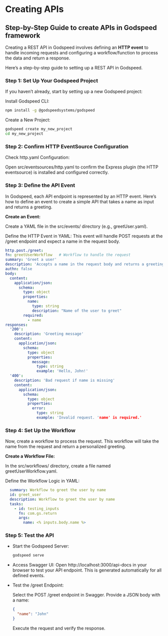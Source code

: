 # Creating APIs

## Step-by-Step Guide to create APIs in Godspeed framework

Creating a REST API in Godspeed involves defining an **HTTP event** to handle incoming requests and configuring a workflow/function to process the data and return a response. 
  
  Here’s a step-by-step guide to setting up a REST API in Godspeed.

 ### Step 1: Set Up Your Godspeed Project
  If you haven’t already, start by setting up a new Godspeed project:

  Install Godspeed CLI:
  ```bash
  npm install -g @godspeedsystems/godspeed
  ```
  Create a New Project:
  ```bash
  godspeed create my_new_project
  cd my_new_project
  ```

### Step 2: Confirm HTTP EventSource Configuration
Check http.yaml Configuration: 

Open src/eventsources/http.yaml to confirm the Express plugin (the HTTP eventsource) is installed and configured correctly.

### Step 3: Define the API Event
  In Godspeed, each API endpoint is represented by an HTTP event. 
  Here’s how to define an event to create a simple API that takes a name as input and returns a greeting.

 **Create an Event:**
  
  Create a YAML file in the src/events/ directory (e.g., greetUser.yaml).

  Define the HTTP Event in YAML: This event will handle POST requests at the /greet endpoint and expect a name in the request body.
  ```yaml
  http.post./greet:
  fn: greetUserWorkflow   # Workflow to handle the request
  summary: 'Greet a user'
  description: 'Accepts a name in the request body and returns a greeting'
  authn: false
  body:
    content:
      application/json:
        schema:
          type: object
          properties:
            name:
              type: string
              description: "Name of the user to greet"
          required:
            - name
  responses:
    '200':
      description: 'Greeting message'
      content:
        application/json:
          schema:
            type: object
            properties:
              message:
                type: string
                example: 'Hello, John!'
    '400':
      description: 'Bad request if name is missing'
      content:
        application/json:
          schema:
            type: object
            properties:
              error:
                type: string
                example: 'Invalid request. 'name' is required.'        
  ```
### Step 4: Set Up the Workflow
  Now, create a workflow to process the request. This workflow will take the name from the request and return a personalized greeting.

  **Create a Workflow File:**
 
  In the src/workflows/ directory, create a file named greetUserWorkflow.yaml.

  Define the Workflow Logic in YAML: 

  ```yaml
    summary: Workflow to greet the user by name
    id: greet_user
    description: Workflow to greet the user by name
    tasks:
      - id: testing_inputs
        fn: com.gs.return
        args:
          name: <% inputs.body.name %>
  ```
### Step 5: Test the API
- Start the Godspeed Server:
  ```bash
  godspeed serve
  ```
- Access Swagger UI: 
  Open http://localhost:3000/api-docs in your browser to test your API endpoint. 
  This is generated automatically for all defined events.

- Test the /greet Endpoint:

  Select the POST /greet endpoint in Swagger.
  Provide a JSON body with a name:
  ```json
  {
    "name": "John"
  }
  ```
  Execute the request and verify the response.
  